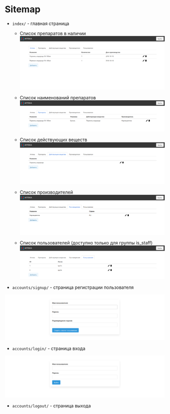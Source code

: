 # Sitemap

- `index/` - главная страница
    - Список препаратов в наличии
      ![Главная страница](index.png)

    - Список наименований препаратов
      ![Препараты](preparati.png)

    - Список действующих веществ
      ![Вещества](veshestva.png)

    - Список производителей
      ![Производители](manufacturers.png)

    - Список пользователей (доступно только для группы is_staff)
      ![Пользователи](users.png)

- `accounts/signup/` - страница регистрации пользователя

![Регистрация](signup.png)

- `accounts/login/` - страница входа

![Страница входа](login.png)

- `accounts/logout/` - страница выхода
